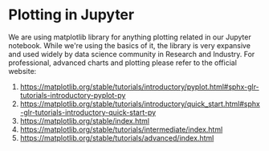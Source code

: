 # Plotting in Jupyter

We are using matplotlib library for anything plotting related in our
Jupyter notebook. While we're using the basics of it, the library is
very expansive and used widely by data science community in Research
and Industry. For professional, advanced charts and plotting please
refer to the official website:

1. <https://matplotlib.org/stable/tutorials/introductory/pyplot.html#sphx-glr-tutorials-introductory-pyplot-py>
1. <https://matplotlib.org/stable/tutorials/introductory/quick_start.html#sphx-glr-tutorials-introductory-quick-start-py>
1. <https://matplotlib.org/stable/index.html>
1. <https://matplotlib.org/stable/tutorials/intermediate/index.html>
1. <https://matplotlib.org/stable/tutorials/advanced/index.html>
